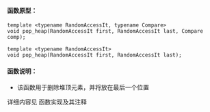 
#### 函数原型：
```
template <typename RandomAccessIt, typename Compare>
void pop_heap(RandomAccessIt first, RandomAccessIt last, Compare comp);

template <typename RandomAccessIt>
void pop_heap(RandomAccessIt first, RandomAccessIt last);
```

#### 函数说明：
* 该函数用于删除堆顶元素，并将放在最后一个位置

详细内容见 函数实现及其注释

